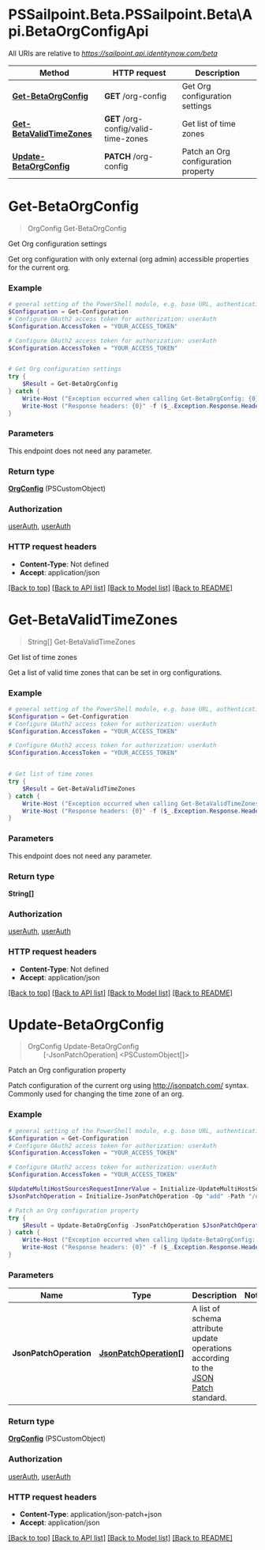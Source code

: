 # PSSailpoint.Beta.PSSailpoint.Beta\Api.BetaOrgConfigApi

All URIs are relative to *https://sailpoint.api.identitynow.com/beta*

Method | HTTP request | Description
------------- | ------------- | -------------
[**Get-BetaOrgConfig**](BetaOrgConfigApi.md#Get-BetaOrgConfig) | **GET** /org-config | Get Org configuration settings
[**Get-BetaValidTimeZones**](BetaOrgConfigApi.md#Get-BetaValidTimeZones) | **GET** /org-config/valid-time-zones | Get list of time zones
[**Update-BetaOrgConfig**](BetaOrgConfigApi.md#Update-BetaOrgConfig) | **PATCH** /org-config | Patch an Org configuration property


<a id="Get-BetaOrgConfig"></a>
# **Get-BetaOrgConfig**
> OrgConfig Get-BetaOrgConfig<br>

Get Org configuration settings

Get org configuration with only external (org admin) accessible properties for the current org.

### Example
```powershell
# general setting of the PowerShell module, e.g. base URL, authentication, etc
$Configuration = Get-Configuration
# Configure OAuth2 access token for authorization: userAuth
$Configuration.AccessToken = "YOUR_ACCESS_TOKEN"

# Configure OAuth2 access token for authorization: userAuth
$Configuration.AccessToken = "YOUR_ACCESS_TOKEN"


# Get Org configuration settings
try {
    $Result = Get-BetaOrgConfig
} catch {
    Write-Host ("Exception occurred when calling Get-BetaOrgConfig: {0}" -f ($_.ErrorDetails | ConvertFrom-Json))
    Write-Host ("Response headers: {0}" -f ($_.Exception.Response.Headers | ConvertTo-Json))
}
```

### Parameters
This endpoint does not need any parameter.

### Return type

[**OrgConfig**](OrgConfig.md) (PSCustomObject)

### Authorization

[userAuth](../README.md#userAuth), [userAuth](../README.md#userAuth)

### HTTP request headers

 - **Content-Type**: Not defined
 - **Accept**: application/json

[[Back to top]](#) [[Back to API list]](../README.md#documentation-for-api-endpoints) [[Back to Model list]](../README.md#documentation-for-models) [[Back to README]](../README.md)

<a id="Get-BetaValidTimeZones"></a>
# **Get-BetaValidTimeZones**
> String[] Get-BetaValidTimeZones<br>

Get list of time zones

Get a list of valid time zones that can be set in org configurations.

### Example
```powershell
# general setting of the PowerShell module, e.g. base URL, authentication, etc
$Configuration = Get-Configuration
# Configure OAuth2 access token for authorization: userAuth
$Configuration.AccessToken = "YOUR_ACCESS_TOKEN"

# Configure OAuth2 access token for authorization: userAuth
$Configuration.AccessToken = "YOUR_ACCESS_TOKEN"


# Get list of time zones
try {
    $Result = Get-BetaValidTimeZones
} catch {
    Write-Host ("Exception occurred when calling Get-BetaValidTimeZones: {0}" -f ($_.ErrorDetails | ConvertFrom-Json))
    Write-Host ("Response headers: {0}" -f ($_.Exception.Response.Headers | ConvertTo-Json))
}
```

### Parameters
This endpoint does not need any parameter.

### Return type

**String[]**

### Authorization

[userAuth](../README.md#userAuth), [userAuth](../README.md#userAuth)

### HTTP request headers

 - **Content-Type**: Not defined
 - **Accept**: application/json

[[Back to top]](#) [[Back to API list]](../README.md#documentation-for-api-endpoints) [[Back to Model list]](../README.md#documentation-for-models) [[Back to README]](../README.md)

<a id="Update-BetaOrgConfig"></a>
# **Update-BetaOrgConfig**
> OrgConfig Update-BetaOrgConfig<br>
> &nbsp;&nbsp;&nbsp;&nbsp;&nbsp;&nbsp;&nbsp;&nbsp;[-JsonPatchOperation] <PSCustomObject[]><br>

Patch an Org configuration property

Patch configuration of the current org using http://jsonpatch.com/ syntax.  Commonly used for changing the time zone of an org.

### Example
```powershell
# general setting of the PowerShell module, e.g. base URL, authentication, etc
$Configuration = Get-Configuration
# Configure OAuth2 access token for authorization: userAuth
$Configuration.AccessToken = "YOUR_ACCESS_TOKEN"

# Configure OAuth2 access token for authorization: userAuth
$Configuration.AccessToken = "YOUR_ACCESS_TOKEN"

$UpdateMultiHostSourcesRequestInnerValue = Initialize-UpdateMultiHostSourcesRequestInnerValue 
$JsonPatchOperation = Initialize-JsonPatchOperation -Op "add" -Path "/description" -Value $UpdateMultiHostSourcesRequestInnerValue # JsonPatchOperation[] | A list of schema attribute update operations according to the [JSON Patch](https://tools.ietf.org/html/rfc6902) standard.

# Patch an Org configuration property
try {
    $Result = Update-BetaOrgConfig -JsonPatchOperation $JsonPatchOperation
} catch {
    Write-Host ("Exception occurred when calling Update-BetaOrgConfig: {0}" -f ($_.ErrorDetails | ConvertFrom-Json))
    Write-Host ("Response headers: {0}" -f ($_.Exception.Response.Headers | ConvertTo-Json))
}
```

### Parameters

Name | Type | Description  | Notes
------------- | ------------- | ------------- | -------------
 **JsonPatchOperation** | [**JsonPatchOperation[]**](JsonPatchOperation.md)| A list of schema attribute update operations according to the [JSON Patch](https://tools.ietf.org/html/rfc6902) standard. | 

### Return type

[**OrgConfig**](OrgConfig.md) (PSCustomObject)

### Authorization

[userAuth](../README.md#userAuth), [userAuth](../README.md#userAuth)

### HTTP request headers

 - **Content-Type**: application/json-patch+json
 - **Accept**: application/json

[[Back to top]](#) [[Back to API list]](../README.md#documentation-for-api-endpoints) [[Back to Model list]](../README.md#documentation-for-models) [[Back to README]](../README.md)

